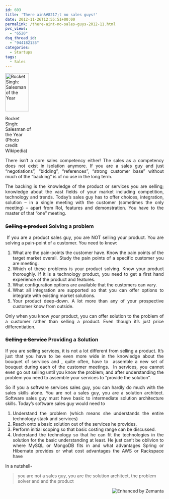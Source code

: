 ```yaml
---
id: 603
title: 'There ain&#8217;t no sales guys!'
date: 2012-11-26T12:55:51+00:00
permalink: /there-aint-no-sales-guys-2012-11.html
pvc_views:
  - "6520"
dsq_thread_id:
  - "944182135"
categories:
  - Startups
tags:
  - Sales
---
```

<div style="max-width: 85px" class="wp-caption alignright">
  <a href="http://en.wikipedia.org/wiki/File:Rocket_Singh_-_Salesman_of_the_Year.jpg" target="_blank"><img class="zemanta-img-inserted zemanta-img-configured" src="http://upload.wikimedia.org/wikipedia/en/thumb/6/6c/Rocket_Singh_-_Salesman_of_the_Year.jpg/75px-Rocket_Singh_-_Salesman_of_the_Year.jpg" alt="Rocket Singh: Salesman of the Year" width="75" height="121" /></a>
  
  <p class="wp-caption-text">
    Rocket Singh: Salesman of the Year (Photo credit: Wikipedia)
  </p>
</div>

<p style="text-align: justify">
  There isn&#8217;t a core sales competency either! The sales as a competency does not exist in isolation anymore. If you are a sales guy and just &#8220;negotiations&#8221;, &#8220;bidding&#8221;, &#8220;references&#8221;, &#8220;strong customer base&#8221; without much of the &#8220;backing&#8221; is of no use in the long term.
</p>

<p style="text-align: justify">
  The backing is the knowledge of the product or services you are selling; knowledge about the vast fields of your market including competition, technology and trends. Today&#8217;s sales guy has to offer choices, integration, solution &#8211; in a single meeting with the customer (sometimes the only meeting) &#8211; apart from RoI, features and demonstration. You have to the master of that &#8220;one&#8221; meeting.
</p>

<h3 style="text-align: justify">
</h3>

<h3 style="text-align: justify">
  <del>Selling a product</del> Solving a problem
</h3>

<p style="text-align: justify">
   If you are a product sales guy, you are NOT selling your product. You are solving a pain-point of a customer. You need to know:
</p>

<ol style="text-align: justify">
  <li>
    What are the pain-points the customer have. Know the pain points of the target market overall. Study the pain points of a specific customer you are meeting.
  </li>
  <li>
    Which of these problems is your product solving. Know your product thoroughly. If it is a technology product, you need to get a first hand experience of the product and features.
  </li>
  <li>
    What configuration options are available that the customers can vary.
  </li>
  <li>
    What all integration are supported so that you can offer options to integrate with existing market solutions.
  </li>
  <li>
    Your product deep-down. A lot more than any of your prospective customer know from outside.
  </li>
</ol>

<p style="text-align: justify">
  Only when you know your product, you can offer solution to the problem of a customer rather than selling a product. Even though it&#8217;s just price differentiation.
</p>

<h3 style="text-align: justify">
  <del>Selling a Service</del> Providing a Solution
</h3>

<p style="text-align: justify">
  If you are selling services, it is not a lot different from selling a product. It&#8217;s just that you have to be even more wide in the knowledge about the bouquet of services and , quite often, have to  assemble a new set of bouquet during each of the customer meetings.  In services, you cannot even go out selling until you know the problem; and after understanding the problem you need to assemble your services to &#8220;provide the solution&#8221;.
</p>

<p style="text-align: justify">
  So if you a software services sales guy, you can hardly do much with the sales skills alone. You are not a sales guy, you are a solution architect. Software sales guy must have basic to intermediate solution architecture skills. Today&#8217;s software sales guy would need to
</p>

<ol style="text-align: justify">
  <li>
    Understand the problem (which means she understands the entire technology stack and services)
  </li>
  <li>
    Reach onto a basic solution out of the services he provides.
  </li>
  <li>
    Perform initial scoping so that basic costing range can be discussed.
  </li>
  <li>
    Understand the technology so that he can fit the technologies in the solution for the basic understanding at least. He just can&#8217;t be oblivion to where MySQL or MongoDB fits in and what advantages Spring or Hibernate provides or what cost advantages the AWS or Rackspace have
  </li>
</ol>

<div style="text-align: justify">
</div>

<p style="text-align: justify">
  In a nutshell-
</p>

> you are not a sales guy, you are the solution architect, the problem solver and and the product

<div class="zemanta-pixie" style="margin-top: 10px;height: 15px">
  <a class="zemanta-pixie-a" title="Enhanced by Zemanta" href="http://www.zemanta.com/?px"><img class="zemanta-pixie-img" style="border: none;float: right" src="http://img.zemanta.com/zemified_e.png?x-id=2cd0e0ee-4f88-4fe8-bbfa-80ee3b1b0d13" alt="Enhanced by Zemanta" /></a>
</div>
